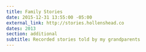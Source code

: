 ```yaml
---
title: Family Stories
date: 2015-12-31 13:55:00 -05:00
external_link: http://stories.hollenshead.co
dates: 2013
section: additional
subtitle: Recorded stories told by my grandparents
---
```


